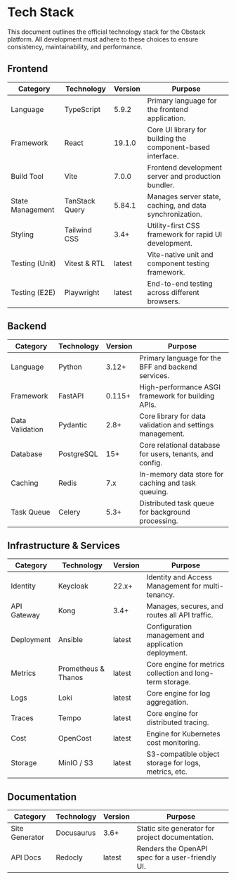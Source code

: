 # Tech Stack

This document outlines the official technology stack for the Obstack platform. All development must adhere to these choices to ensure consistency, maintainability, and performance.

## Frontend

| Category | Technology | Version | Purpose |
|---|---|---|---|
| Language | TypeScript | 5.9.2 | Primary language for the frontend application. |
| Framework | React | 19.1.0 | Core UI library for building the component-based interface. |
| Build Tool | Vite | 7.0.0 | Frontend development server and production bundler. |
| State Management | TanStack Query | 5.84.1 | Manages server state, caching, and data synchronization. |
| Styling | Tailwind CSS | 3.4+ | Utility-first CSS framework for rapid UI development. |
| Testing (Unit) | Vitest & RTL | latest | Vite-native unit and component testing framework. |
| Testing (E2E) | Playwright | latest | End-to-end testing across different browsers. |

## Backend

| Category | Technology | Version | Purpose |
|---|---|---|---|
| Language | Python | 3.12+ | Primary language for the BFF and backend services. |
| Framework | FastAPI | 0.115+ | High-performance ASGI framework for building APIs. |
| Data Validation | Pydantic | 2.8+ | Core library for data validation and settings management. |
| Database | PostgreSQL | 15+ | Core relational database for users, tenants, and config. |
| Caching | Redis | 7.x | In-memory data store for caching and task queuing. |
| Task Queue | Celery | 5.3+ | Distributed task queue for background processing. |

## Infrastructure & Services

| Category | Technology | Version | Purpose |
|---|---|---|---|
| Identity | Keycloak | 22.x+ | Identity and Access Management for multi-tenancy. |
| API Gateway | Kong | 3.4+ | Manages, secures, and routes all API traffic. |
| Deployment | Ansible | latest | Configuration management and application deployment. |
| Metrics | Prometheus & Thanos | latest | Core engine for metrics collection and long-term storage. |
| Logs | Loki | latest | Core engine for log aggregation. |
| Traces | Tempo | latest | Core engine for distributed tracing. |
| Cost | OpenCost | latest | Engine for Kubernetes cost monitoring. |
| Storage | MinIO / S3 | latest | S3-compatible object storage for logs, metrics, etc. |

## Documentation

| Category | Technology | Version | Purpose |
|---|---|---|---|
| Site Generator | Docusaurus | 3.6+ | Static site generator for project documentation. |
| API Docs | Redocly | latest | Renders the OpenAPI spec for a user-friendly UI. |
